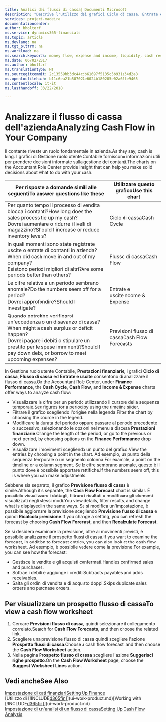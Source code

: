```yaml
---
title: Analisi dei flussi di cassa| Documenti Microsoft
description: "Descrive l'utilizzo dei grafici Ciclo di cassa, Entrate e uscite, Flusso di cassa e Previsione flusso di cassa per analizzare i flussi di denaro passati e futuri in entrata e in uscita dalla società."
services: project-madeira
documentationcenter: 
author: bholtorf
ms.service: dynamics365-financials
ms.topic: article
ms.devlang: na
ms.tgt_pltfrm: na
ms.workload: na
ms.search.keywords: money flow, expense and income, liquidity, cash receipts minus cash payments, Cartera
ms.date: 06/02/2017
ms.author: bholtorf
ms.translationtype: HT
ms.sourcegitcommit: 2c13559bb3dc44cdb61697f5135c5b931e34d2a8
ms.openlocfilehash: b11c6ea21b507024e6024b180205e02a60fe9465
ms.contentlocale: it-it
ms.lasthandoff: 03/22/2018

---
```

# <a name="analyzing-cash-flow-in-your-company"></a><span data-ttu-id="abf4c-103">Analizzare il flusso di cassa dell'azienda</span><span class="sxs-lookup"><span data-stu-id="abf4c-103">Analyzing Cash Flow in Your Company</span></span>
<span data-ttu-id="abf4c-104">Il contante riveste un ruolo fondamentale in azienda.</span><span class="sxs-lookup"><span data-stu-id="abf4c-104">As they say, cash is king.</span></span> <span data-ttu-id="abf4c-105">I grafici di Gestione ruolo utente Contabile forniscono informazioni utili per prendere decisioni informate sulla gestione dei contanti.</span><span class="sxs-lookup"><span data-stu-id="abf4c-105">The charts on the Accountant Role Center provide insight that can help you make solid decisions about what to do with your cash.</span></span>  

| <span data-ttu-id="abf4c-106">Per risposte a domande simili alle seguenti</span><span class="sxs-lookup"><span data-stu-id="abf4c-106">To answer questions like these</span></span> | <span data-ttu-id="abf4c-107">Utilizzare questo grafico</span><span class="sxs-lookup"><span data-stu-id="abf4c-107">Use this chart</span></span> |
| --- | --- |
| <span data-ttu-id="abf4c-108">Per quanto tempo il processo di vendita blocca i contanti?</span><span class="sxs-lookup"><span data-stu-id="abf4c-108">How long does the sales process tie up my cash?</span></span></br> <span data-ttu-id="abf4c-109">Dovrei aumentare o ridurre i livelli di magazzino?</span><span class="sxs-lookup"><span data-stu-id="abf4c-109">Should I increase or reduce inventory levels?</span></span> |<span data-ttu-id="abf4c-110">Ciclo di cassa</span><span class="sxs-lookup"><span data-stu-id="abf4c-110">Cash Cycle</span></span> |
| <span data-ttu-id="abf4c-111">In quali momenti sono state registrate uscite o entrate di contanti in azienda?</span><span class="sxs-lookup"><span data-stu-id="abf4c-111">When did cash move in and out of my company?</span></span></br> <span data-ttu-id="abf4c-112">Esistono periodi migliori di altri?</span><span class="sxs-lookup"><span data-stu-id="abf4c-112">Are some periods better than others?</span></span> |<span data-ttu-id="abf4c-113">Flusso di cassa</span><span class="sxs-lookup"><span data-stu-id="abf4c-113">Cash Flow</span></span> |
| <span data-ttu-id="abf4c-114">Le cifre relative a un periodo sembrano anomale?</span><span class="sxs-lookup"><span data-stu-id="abf4c-114">Do the numbers seem off for a period?</span></span></br> <span data-ttu-id="abf4c-115">Dovrei approfondire?</span><span class="sxs-lookup"><span data-stu-id="abf4c-115">Should I investigate?</span></span> |<span data-ttu-id="abf4c-116">Entrate e uscite</span><span class="sxs-lookup"><span data-stu-id="abf4c-116">Income & Expense</span></span> |
| <span data-ttu-id="abf4c-117">Quando potrebbe verificarsi un'eccedenza o un disavanzo di cassa?</span><span class="sxs-lookup"><span data-stu-id="abf4c-117">When might a cash surplus or deficit happen?</span></span></br> <span data-ttu-id="abf4c-118">Dovrei pagare i debiti o stipulare un prestito per le spese imminenti?</span><span class="sxs-lookup"><span data-stu-id="abf4c-118">Should I pay down debt, or borrow to meet upcoming expenses?</span></span> |<span data-ttu-id="abf4c-119">Previsioni flusso di cassa</span><span class="sxs-lookup"><span data-stu-id="abf4c-119">Cash Flow Forecasts</span></span> |

<span data-ttu-id="abf4c-120">In Gestione ruolo utente Contabile, **Prestazioni finanziarie**, i grafici **Ciclo di cassa**, **Flusso di cassa** ed **Entrate e uscite** consentono di analizzare il flusso di cassa.</span><span class="sxs-lookup"><span data-stu-id="abf4c-120">On the Accountant Role Center, under **Finance Performance**, the **Cash Cycle**, **Cash Flow**, and **Income & Expense** charts offer ways to analyze cash flow:</span></span>  

* <span data-ttu-id="abf4c-121">Visualizzare le cifre per un periodo utilizzando il cursore della sequenza temporale.</span><span class="sxs-lookup"><span data-stu-id="abf4c-121">See figures for a period by using the timeline slider.</span></span>  
* <span data-ttu-id="abf4c-122">Filtrare il grafico scegliendo l'origine nella legenda.</span><span class="sxs-lookup"><span data-stu-id="abf4c-122">Filter the chart by choosing the source in the legend.</span></span>  
* <span data-ttu-id="abf4c-123">Modificare la durata del periodo oppure passare al periodo precedente o successivo, selezionando le opzioni nel menu a discesa **Prestazioni finanziarie**.</span><span class="sxs-lookup"><span data-stu-id="abf4c-123">Change the length of the period, or go to the previous or next period, by choosing options on the **Finance Performance** drop down.</span></span>  
* <span data-ttu-id="abf4c-124">Visualizzare i movimenti scegliendo un punto del grafico.</span><span class="sxs-lookup"><span data-stu-id="abf4c-124">View the entries by choosing a point in the chart.</span></span> <span data-ttu-id="abf4c-125">Ad esempio, un punto della sequenza temporale o un segmento colonna.</span><span class="sxs-lookup"><span data-stu-id="abf4c-125">For example, a point on the timeline or a column segment.</span></span> <span data-ttu-id="abf4c-126">Se le cifre sembrano anomale, questo è il punto dove è possibile apportare rettifiche.</span><span class="sxs-lookup"><span data-stu-id="abf4c-126">If the numbers seem off, this is where you can make adjustments.</span></span>  

<span data-ttu-id="abf4c-127">Sebbene sia separato, il grafico **Previsione flusso di cassa** è simile.</span><span class="sxs-lookup"><span data-stu-id="abf4c-127">Although it's separate, the **Cash Flow Forecast** chart is similar.</span></span> <span data-ttu-id="abf4c-128">È possibile visualizzare i dettagli, filtrare i risultati e modificare gli elementi visualizzati negli stessi modi.</span><span class="sxs-lookup"><span data-stu-id="abf4c-128">You view details, filter results, and change what is displayed in the same ways.</span></span> <span data-ttu-id="abf4c-129">Se si modifica un'impostazione, è possibile aggiornare la previsione scegliendo **Previsione flusso di cassa** e quindi **Ricalcola previsione**.</span><span class="sxs-lookup"><span data-stu-id="abf4c-129">If you change a setting, you can refresh the forecast by choosing **Cash Flow Forecast**, and then **Recalculate Forecast**.</span></span>

<span data-ttu-id="abf4c-130">Se si desidera esaminare la previsione, oltre ai movimenti previsti, è possibile analizzarne il prospetto flussi di cassa.</span><span class="sxs-lookup"><span data-stu-id="abf4c-130">If you want to examine the forecast, in addition to forecast entries, you can also look at the cash flow worksheet.</span></span> <span data-ttu-id="abf4c-131">Ad esempio, è possibile vedere come la previsione:</span><span class="sxs-lookup"><span data-stu-id="abf4c-131">For example, you can see how the forecast:</span></span>

* <span data-ttu-id="abf4c-132">Gestisce le vendite e gli acquisti confermati.</span><span class="sxs-lookup"><span data-stu-id="abf4c-132">Handles confirmed sales and purchases.</span></span>  
* <span data-ttu-id="abf4c-133">Sottrae i debiti e aggiunge i crediti.</span><span class="sxs-lookup"><span data-stu-id="abf4c-133">Subtracts payables and adds receivables.</span></span>  
* <span data-ttu-id="abf4c-134">Salta gli ordini di vendita e di acquisto doppi.</span><span class="sxs-lookup"><span data-stu-id="abf4c-134">Skips duplicate sales orders and purchase orders.</span></span>  

## <a name="to-view-a-cash-flow-worksheet"></a><span data-ttu-id="abf4c-135">Per visualizzare un prospetto flusso di cassa</span><span class="sxs-lookup"><span data-stu-id="abf4c-135">To view a cash flow worksheet</span></span>
1. <span data-ttu-id="abf4c-136">Cercare **Previsioni flusso di cassa**, quindi selezionare il collegamento correlato.</span><span class="sxs-lookup"><span data-stu-id="abf4c-136">Search for **Cash Flow Forecasts**, and then choose the related link.</span></span>  
2. <span data-ttu-id="abf4c-137">Scegliere una previsione flusso di cassa quindi scegliere l'azione **Prospetto flussi di cassa**.</span><span class="sxs-lookup"><span data-stu-id="abf4c-137">Choose a cash flow forecast, and then choose the **Cash Flow Worksheet** action.</span></span>  
3. <span data-ttu-id="abf4c-138">Nella pagina **Prospetto flusso di cassa** scegliere l'azione **Suggerisci righe prospetto**.</span><span class="sxs-lookup"><span data-stu-id="abf4c-138">On the **Cash Flow Worksheet** page, choose the **Suggest Worksheet Lines** action.</span></span>  

## <a name="see-also"></a><span data-ttu-id="abf4c-139">Vedi anche</span><span class="sxs-lookup"><span data-stu-id="abf4c-139">See Also</span></span>
[<span data-ttu-id="abf4c-140">Impostazione di dati finanziari</span><span class="sxs-lookup"><span data-stu-id="abf4c-140">Setting Up Finance</span></span>](finance-setup-finance.md)  
<span data-ttu-id="abf4c-141">[Utilizzo di [!INCLUDE[d365fin](includes/d365fin_md.md)]](ui-work-product.md)</span><span class="sxs-lookup"><span data-stu-id="abf4c-141">[Working with [!INCLUDE[d365fin](includes/d365fin_md.md)]](ui-work-product.md)</span></span>  
[<span data-ttu-id="abf4c-142">Impostazione di un'analisi di un flusso di cassa</span><span class="sxs-lookup"><span data-stu-id="abf4c-142">Setting Up Cash Flow Analysis</span></span>](finance-setup-cash-flow-analyses.md)  

